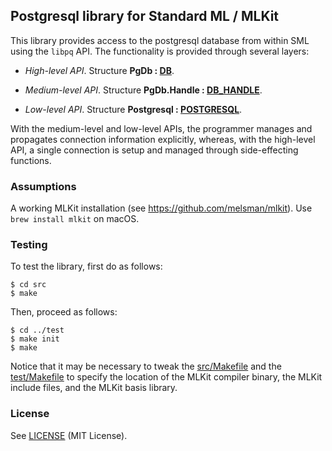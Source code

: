## Postgresql library for Standard ML / MLKit

This library provides access to the postgresql database from within
SML using the `libpq` API. The functionality is provided through
several layers:

- _High-level API_. Structure __PgDb : [DB](src/db.sig)__.

- _Medium-level API_. Structure __PgDb.Handle : [DB_HANDLE](src/db.sig)__.

- _Low-level API_. Structure __Postgresql : [POSTGRESQL](src/postgresql.sig)__.

With the medium-level and low-level APIs, the programmer manages and
propagates connection information explicitly, whereas, with the
high-level API, a single connection is setup and managed through
side-effecting functions.

### Assumptions

A working MLKit installation (see
https://github.com/melsman/mlkit). Use `brew install mlkit` on macOS.

### Testing

To test the library, first do as follows:

    $ cd src
    $ make

Then, proceed as follows:

    $ cd ../test
    $ make init
    $ make

Notice that it may be necessary to tweak the
[src/Makefile](src/Makefile) and the [test/Makefile](test/Makefile) to
specify the location of the MLKit compiler binary, the MLKit include
files, and the MLKit basis library.

### License

See [LICENSE](LICENSE) (MIT License).